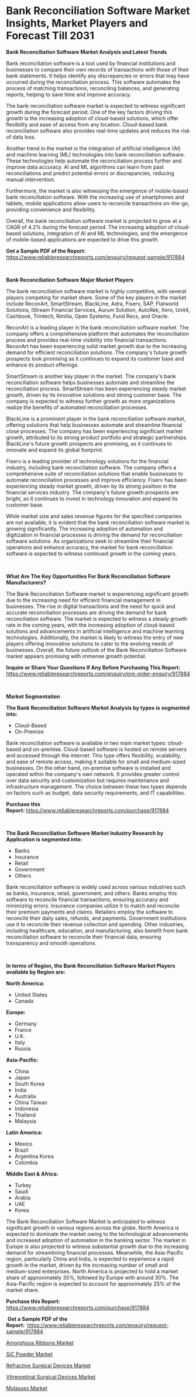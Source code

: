 <p><h1>Bank Reconciliation Software Market Insights, Market Players and Forecast Till 2031</h1></p><p><strong>Bank Reconciliation Software Market Analysis and Latest Trends</strong></p>
<p><p>Bank reconciliation software is a tool used by financial institutions and businesses to compare their own records of transactions with those of their bank statements. It helps identify any discrepancies or errors that may have occurred during the reconciliation process. This software automates the process of matching transactions, reconciling balances, and generating reports, helping to save time and improve accuracy.</p><p>The bank reconciliation software market is expected to witness significant growth during the forecast period. One of the key factors driving this growth is the increasing adoption of cloud-based solutions, which offer flexibility and ease of access from any location. Cloud-based bank reconciliation software also provides real-time updates and reduces the risk of data loss.</p><p>Another trend in the market is the integration of artificial intelligence (AI) and machine learning (ML) technologies into bank reconciliation software. These technologies help automate the reconciliation process further and improve data accuracy. AI and ML algorithms can learn from past reconciliations and predict potential errors or discrepancies, reducing manual intervention.</p><p>Furthermore, the market is also witnessing the emergence of mobile-based bank reconciliation software. With the increasing use of smartphones and tablets, mobile applications allow users to reconcile transactions on-the-go, providing convenience and flexibility.</p><p>Overall, the bank reconciliation software market is projected to grow at a CAGR of 4.2% during the forecast period. The increasing adoption of cloud-based solutions, integration of AI and ML technologies, and the emergence of mobile-based applications are expected to drive this growth.</p></p>
<p><strong>Get a Sample PDF of the Report:&nbsp;</strong> <a href="https://www.reliableresearchreports.com/enquiry/request-sample/917884">https://www.reliableresearchreports.com/enquiry/request-sample/917884</a></p>
<p>&nbsp;</p>
<p><strong>Bank Reconciliation Software Major Market Players</strong></p>
<p><p>The bank reconciliation software market is highly competitive, with several players competing for market share. Some of the key players in the market include ReconArt, SmartStream, BlackLine, Adra, Fiserv, SAP, Flatworld Solutions, IStream Financial Services, Aurum Solution, AutoRek, Xero, Unit4, Cashbook, Trintech, Rimilia, Open Systems, Fund Recs, and Oracle.</p><p>ReconArt is a leading player in the bank reconciliation software market. The company offers a comprehensive platform that automates the reconciliation process and provides real-time visibility into financial transactions. ReconArt has been experiencing solid market growth due to the increasing demand for efficient reconciliation solutions. The company's future growth prospects look promising as it continues to expand its customer base and enhance its product offerings.</p><p>SmartStream is another key player in the market. The company's bank reconciliation software helps businesses automate and streamline the reconciliation process. SmartStream has been experiencing steady market growth, driven by its innovative solutions and strong customer base. The company is expected to witness further growth as more organizations realize the benefits of automated reconciliation processes.</p><p>BlackLine is a prominent player in the bank reconciliation software market, offering solutions that help businesses automate and streamline financial close processes. The company has been experiencing significant market growth, attributed to its strong product portfolio and strategic partnerships. BlackLine's future growth prospects are promising, as it continues to innovate and expand its global footprint.</p><p>Fiserv is a leading provider of technology solutions for the financial industry, including bank reconciliation software. The company offers a comprehensive suite of reconciliation solutions that enable businesses to automate reconciliation processes and improve efficiency. Fiserv has been experiencing steady market growth, driven by its strong position in the financial services industry. The company's future growth prospects are bright, as it continues to invest in technology innovation and expand its customer base.</p><p>While market size and sales revenue figures for the specified companies are not available, it is evident that the bank reconciliation software market is growing significantly. The increasing adoption of automation and digitization in financial processes is driving the demand for reconciliation software solutions. As organizations seek to streamline their financial operations and enhance accuracy, the market for bank reconciliation software is expected to witness continued growth in the coming years.</p></p>
<p>&nbsp;</p>
<p><strong>What Are The Key Opportunities For Bank Reconciliation Software Manufacturers?</strong></p>
<p><p>The Bank Reconciliation Software market is experiencing significant growth due to the increasing need for efficient financial management in businesses. The rise in digital transactions and the need for quick and accurate reconciliation processes are driving the demand for bank reconciliation software. The market is expected to witness a steady growth rate in the coming years, with the increasing adoption of cloud-based solutions and advancements in artificial intelligence and machine learning technologies. Additionally, the market is likely to witness the entry of new players offering innovative solutions to cater to the evolving needs of businesses. Overall, the future outlook of the Bank Reconciliation Software market appears promising with immense growth potential.</p></p>
<p><strong>Inquire or Share Your Questions If Any Before Purchasing This Report:</strong> <a href="https://www.reliableresearchreports.com/enquiry/pre-order-enquiry/917884">https://www.reliableresearchreports.com/enquiry/pre-order-enquiry/917884</a></p>
<p>&nbsp;</p>
<p><strong>Market Segmentation</strong></p>
<p><strong>The Bank Reconciliation Software Market Analysis by types is segmented into:</strong></p>
<p><ul><li>Cloud-Based</li><li>On-Premise</li></ul></p>
<p><p>Bank reconciliation software is available in two main market types: cloud-based and on-premise. Cloud-based software is hosted on remote servers and accessed through the internet. This type offers flexibility, scalability, and ease of remote access, making it suitable for small and medium-sized businesses. On the other hand, on-premise software is installed and operated within the company's own network. It provides greater control over data security and customization but requires maintenance and infrastructure management. The choice between these two types depends on factors such as budget, data security requirements, and IT capabilities.</p></p>
<p><strong>Purchase this Report:&nbsp;</strong><a href="https://www.reliableresearchreports.com/purchase/917884">https://www.reliableresearchreports.com/purchase/917884</a></p>
<p>&nbsp;</p>
<p><strong>The Bank Reconciliation Software Market Industry Research by Application is segmented into:</strong></p>
<p><ul><li>Banks</li><li>Insurance</li><li>Retail</li><li>Government</li><li>Others</li></ul></p>
<p><p>Bank reconciliation software is widely used across various industries such as banks, insurance, retail, government, and others. Banks employ this software to reconcile financial transactions, ensuring accuracy and minimizing errors. Insurance companies utilize it to match and reconcile their premium payments and claims. Retailers employ the software to reconcile their daily sales, refunds, and payments. Government institutions use it to reconcile their revenue collection and spending. Other industries, including healthcare, education, and manufacturing, also benefit from bank reconciliation software to reconcile their financial data, ensuring transparency and smooth operations.</p></p>
<p>&nbsp;</p>
<p><strong>In terms of Region, the Bank Reconciliation Software Market Players available by Region are:</strong></p>
<p>
    <p> <strong> North America: </strong>
        <ul>
            <li>United States</li>
            <li>Canada</li>
        </ul>
        </p> 
    <p> <strong> Europe: </strong>
        <ul>
            <li>Germany</li>
            <li>France</li>
            <li>U.K.</li>
            <li>Italy</li>
            <li>Russia</li>
        </ul>
        </p> 
    <p> <strong> Asia-Pacific: </strong>
        <ul>
            <li>China</li>
            <li>Japan</li>
            <li>South Korea</li>
            <li>India</li>
            <li>Australia</li>
            <li>China Taiwan</li>
            <li>Indonesia</li>
            <li>Thailand</li>
            <li>Malaysia</li>
        </ul>
        </p> 
    <p> <strong> Latin America: </strong>
        <ul>
            <li>Mexico</li>
            <li>Brazil</li>
            <li>Argentina Korea</li>
            <li>Colombia</li>
        </ul>
        </p> 
    <p> <strong> Middle East & Africa: </strong>
        <ul>
            <li>Turkey</li>
            <li>Saudi</li>
            <li>Arabia</li>
            <li>UAE</li>
            <li>Korea</li>
        </ul>
    </p>
    </p>
<p><p>The Bank Reconciliation Software Market is anticipated to witness significant growth in various regions across the globe. North America is expected to dominate the market owing to the technological advancements and increased adoption of automation in the banking sector. The market in Europe is also projected to witness substantial growth due to the increasing demand for streamlining financial processes. Meanwhile, the Asia-Pacific region, particularly China and India, is expected to experience a rapid growth in the market, driven by the increasing number of small and medium-sized enterprises. North America is projected to hold a market share of approximately 35%, followed by Europe with around 30%. The Asia-Pacific region is expected to account for approximately 25% of the market share.</p></p>
<p><strong>Purchase this Report: </strong><a href="https://www.reliableresearchreports.com/purchase/917884">https://www.reliableresearchreports.com/purchase/917884</a></p>
<p>&nbsp;<strong>Get a Sample PDF of the Report:&nbsp;&nbsp;</strong><a href="https://www.reliableresearchreports.com/enquiry/request-sample/917884">https://www.reliableresearchreports.com/enquiry/request-sample/917884</a></p>
<p><strong></strong></p>
<p><p><a href="https://medium.com/@joycelucas56/analyzing-amorphous-ribbons-market-global-industry-perspective-and-forecast-2024-to-2031-f36563009203">Amorphous Ribbons Market</a></p><p><a href="https://medium.com/@joycelucas56/sic-powder-market-insights-into-market-cagr-market-trends-and-growth-strategies-6cf458579308">SiC Powder Market</a></p><p><a href="https://github.com/Chiragrp24/Market-Research-Report-List-3/blob/main/refractive-surgical-devices-market.md">Refractive Surgical Devices Market</a></p><p><a href="https://github.com/YashRP12/Market-Research-Report-List-3/blob/main/vitreoretinal-surgical-devices-market.md">Vitreoretinal Surgical Devices Market</a></p><p><a href="https://medium.com/@joycelucas56/analyzing-molasses-market-global-industry-perspective-and-forecast-2024-to-2031-d08188affa92">Molasses Market</a></p></p>